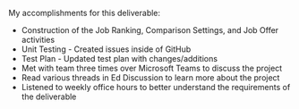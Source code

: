 My accomplishments for this deliverable:
 * Construction of the Job Ranking, Comparison Settings, and Job Offer activities
 * Unit Testing - Created issues inside of GitHub
 * Test Plan - Updated test plan with changes/additions
 * Met with team three times over Microsoft Teams to discuss the project
 * Read various threads in Ed Discussion to learn more about the project
 * Listened to weekly office hours to better understand the requirements of the deliverable
